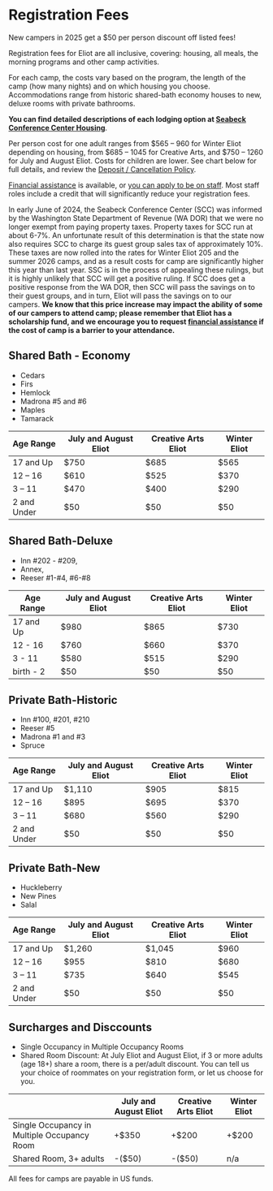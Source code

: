 # Registration Fees

<aside>
New campers in 2025 get a $50 per person discount off listed fees!
</aside>

Registration fees for Eliot are all inclusive, covering: housing, all meals, the morning programs and other camp activities.

For each camp, the costs vary based on the program, the length of the camp (how many nights) and on which housing you choose. Accommodations range from historic shared-bath economy houses to new, deluxe rooms with private bathrooms. 

**You can find detailed descriptions of each lodging option at [Seabeck Conference Center Housing](https://www.seabeck.org/lodging)**.

Per person cost for one adult ranges from $565 – 960 for Winter Eliot depending on housing, from $685 – 1045 for Creative Arts, and $750 – 1260 for July and August Eliot. Costs for children are lower. See chart below for full details, and review the [Deposit / Cancellation Policy](?info=fee_policy).

[Financial assistance](?info=financial_assistance) is available, or [you can apply to be on staff](?info=volunteer). Most staff roles include a credit that will significantly reduce your registration fees.

In early June of 2024, the Seabeck Conference Center (SCC) was informed by the Washington State Department of Revenue (WA DOR) that we were no longer exempt from paying property taxes. Property taxes for SCC run at about 6-7%. An unfortunate result of this determination is that the state now also requires SCC to charge its guest group sales tax of approximately 10%. These taxes are now rolled into the rates for Winter Eliot 205 and the summer 2026 camps, and as a result costs for camp are significantly higher this year than last year. SSC is in the process of appealing these rulings, but it is highly unlikely that SCC will get a positive ruling. If SCC does get a positive response from the WA DOR, then SCC will pass the savings on to their guest groups, and in turn, Eliot will pass the savings on to our campers. **We know that this price increase may impact the ability of some of our campers to attend camp; please remember that Eliot has a scholarship fund, and we encourage you to request [financial assistance](?info=financial_assistance) if the cost of camp is a barrier to your attendance.**

## Shared Bath - Economy

- Cedars
- Firs
- Hemlock
- Madrona #5 and #6
- Maples
- Tamarack

| Age Range   | July and August Eliot | Creative Arts Eliot | Winter Eliot |
| ----------- | --------------------- | ------------------- | ------------ |
| 17 and Up   | $750                  | $685                | $565         |
| 12 – 16     | $610                  | $525                | $370         |
| 3 – 11      | $470                  | $400                | $290         |
| 2 and Under | $50                   | $50                 | $50          |


## Shared Bath-Deluxe

- Inn #202 - #209, 
- Annex, 
- Reeser #1-#4, #6-#8
	

| Age Range | July and August Eliot | Creative Arts Eliot | Winter Eliot |
| --------- | --------------------- | ------------------- | ------------ |
| 17 and Up | $980                  | $865                | $730         |
| 12 - 16   | $760                  | $660                | $370         |
| 3 - 11    | $580                  | $515                | $290         |
| birth - 2 | $50                   | $50                 | $50          |

## Private Bath-Historic
- Inn #100, #201, #210
- Reeser #5
- Madrona #1 and #3
- Spruce
	

| Age Range   | July and August Eliot | Creative Arts Eliot | Winter Eliot |
| ----------- | --------------------- | ------------------- | ------------ |
| 17 and Up   | $1,110                | $905                | $815         |
| 12 – 16     | $895                  | $695                | $370         |
| 3 – 11      | $680                  | $560                | $290         |
| 2 and Under | $50                   | $50                 | $50          |

## Private Bath-New

- Huckleberry
- New Pines
- Salal
	
| Age Range   | July and August Eliot | Creative Arts Eliot | Winter Eliot |
| ----------- | --------------------- | ------------------- | ------------ |
| 17 and Up   | $1,260                | $1,045              | $960         |
| 12 – 16     | $955                  | $810                | $680         |
| 3 – 11      | $735                  | $640                | $545         |
| 2 and Under | $50                   | $50                 | $50          |

## Surcharges and Disccounts

- Single Occupancy in Multiple Occupancy Rooms
- Shared Room Discount: At July Eliot and August Eliot, if 3 or more adults (age 18+) share a room, there is a per/adult discount. You can tell us your choice of roommates on your registration form, or let us choose for you.
	
|                                             | July and August Eliot | Creative Arts Eliot | Winter Eliot |
| ------------------------------------------- | --------------------- | ------------------- | ------------ |
| Single Occupancy in Multiple Occupancy Room | +$350                 | +$200               | +$200        |
| Shared Room, 3+ adults                      | -($50)                | -($50)              | n/a          |


All fees for camps are payable in US funds.

